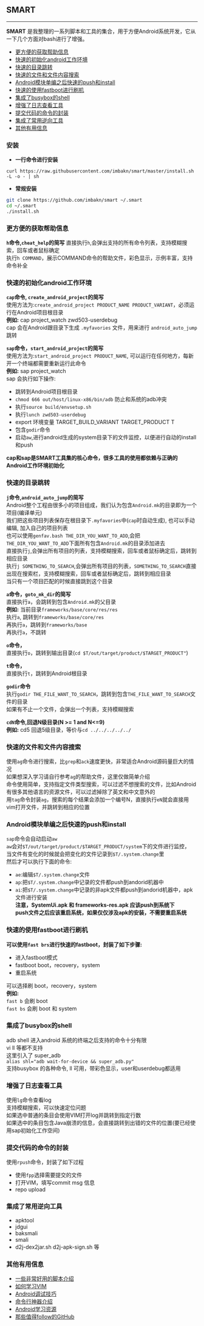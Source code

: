 ## SMART

-----

**SMART** 是我整理的一系列脚本和工具的集合，用于方便Android系统开发，它从一下几个方面对bash进行了增强。

- [更方便的获取帮助信息](#更方便的获取帮助信息)
- [快速的初始化android工作环境](#快速的初始化android工作环境)
- [快速的目录跳转](#快速的目录跳转)
- [快速的文件和文件内容搜索](#快速的文件和文件内容搜索)
- [Android模块单编之后快速的push和install](#android模块单编之后快速的push和install)
- [快速的使用fastboot进行刷机](#快速的使用fastboot进行刷机)
- [集成了busybox的shell](#集成了busybox的shell)
- [增强了日志查看工具](#增强了日志查看工具)
- [提交代码的命令的封装](#提交代码的命令的封装)
- [集成了常用逆向工具](#集成了常用逆向工具)
- [其他有用信息](#其他有用信息)


### 安装

- **一行命令进行安装**

`curl https://raw.githubusercontent.com/imbakn/smart/master/install.sh -L -o - | sh`

- **常规安装**

```bash
git clone https://github.com/imbakn/smart ~/.smart
cd ~/.smart
./install.sh
```



### 更方便的获取帮助信息
**`h`命令,`cheat_help`的简写**
直接执行`h`,会弹出支持的所有命令列表，支持模糊搜索，回车或者鼠标确定  
执行`h COMMAND`，展示COMMAND命令的帮助文件，彩色显示，示例丰富，支持命令补全  

### 快速的初始化android工作环境
**`cap`命令, `create_android_project`的简写**  
使用方法为:`create_android_project PRODUCT_NAME PRODUCT_VARIANT`，必须运行在Android项目根目录  
**例如:** cap project_watch zwd503-userdebug  
cap 会在Android跟目录下生成 `.myfavories` 文件，用来进行 `android_auto_jump` 跳转  

**`sap`命令，`start_android_project`的简写**  
使用方法为:`start_android_project PRODUCT_NAME`, 可以运行在任何地方，每新开一个终端都需要重新运行此命令  
**例如:** sap project_watch  
sap 会执行如下操作:  
- 跳转到Android项目根目录
- `chmod 666 out/host/linux-x86/bin/adb` 防止和系统的adb冲突
- 执行`source build/envsetup.sh`
- 执行`lunch zwd503-userdebug`
- export 环境变量 TARGET_BUILD_VARIANT TARGET_PRODUCT T
- 包含`godir`命令
- 启动`aw`,进行android生成的system目录下的文件监控，以便进行自动的install和push

**cap和sap是SMART工具集的核心命令，很多工具的使用都依赖与正确的Android工作环境初始化**


### 快速的目录跳转
**`j`命令,`android_auto_jump`的简写**  
Android整个工程由很多小的项目组成，我们认为包含`Android.mk`的目录即为一个项目(编译单元)  
我们把这些项目列表保存在根目录下`.myfavories`中(`cap`时自动生成), 也可以手动编辑, 加入自己的项目列表  
也可以使用`genfav.bash THE_DIR_YOU_WANT_TO_ADD`,会把`THE_DIR_YOU_WANT_TO_ADD`下面所有包含`Android.mk`的目录添加进去  
直接执行`j`,会弹出所有项目的列表，支持模糊搜索，回车或者鼠标确定后，跳转到相应目录  
执行`j SOMETHING_TO_SEARCH`,会弹出所有项目的列表，`SOMETHING_TO_SEARCH`直接出现在搜索栏，支持模糊搜索，回车或者鼠标确定后，跳转到相应目录  
当只有一个项目匹配的时候直接跳到这个目录  

**`a`命令，`goto_mk_dir`的简写**  
直接执行`a`，会跳转到包含`Android.mk`的父目录  
**例如:** 当前目录`frameworks/base/core/res/res`  
执行`a`, 跳转到`frameworks/base/core/res`  
再执行`a`，跳转到`frameworks/base`  
再执行`a`，不跳转  

**`o`命令，**  
直接执行`o`，跳转到输出目录(`cd $T/out/target/product/$TARGET_PRODUCT"`)  

**`t`命令，**  
直接执行`t`，跳转到Android根目录  

**`godir`命令**  
执行`godir THE_FILE_WANT_TO_SEARCH`，跳转到包含`THE_FILE_WANT_TO_SEARCH`文件的目录  
如果有不止一个文件，会弹出一个列表，支持模糊搜索  

**`cdN`命令,回退N级目录(N >= 1 and N<=9)**  
**例如:** cd5 回退5级目录，等价与`cd ../../../../../`  

### 快速的文件和文件内容搜索
使用`ag`命令进行搜索，比`grep`和`ack`速度更快，非常适合Android源码量巨大的情况  
如果想深入学习请自行参考`ag`的帮助文件，这里仅做简单介绍  
命令使用简单，支持指定文件类型搜索，可以过滤不想搜索的文件，比如Android有很多其他语言的资源文件，可以过滤掉除了英文和中文意外的  
用`tag`命令封装`ag`，搜索的每个结果会添加一个编号N，直接执行`eN`就会直接用vim打开文件，并跳转到相应的位置  

### Android模块单编之后快速的push和install
`sap`命令会自动启动`aw`  
`aw`会对`$T/out/target/product/$TARGET_PRODUCT/system`下的文件进行监控，  
当文件有变化的时候就会把变化的文件记录到`$T/.system.change`里  
然后才可以执行下面的命令:  
- `ae`:编辑`$T/.system.change`文件  
- `ap`:把`$T/.system.change`中记录的文件都push到andorid机器中  
- `ai`:把`$T/.system.change`中记录的非apk文件都push到andorid机器中，apk文件进行安装  
**注意，SystemUi.apk 和 frameworks-res.apk 应该push到系统下**  
**push文件之后应该重启系统，如果仅仅涉及apk的安装，不需要重启系统**   

### 快速的使用fastboot进行刷机
**可以使用`fast brs`进行快速的fastboot，封装了如下步骤:**
- 进入fastboot模式
- fastboot boot，recovery，system
- 重启系统

可以选择刷 boot，recovery，system  
**例如:**  
`fast b`  会刷 boot  
`fast bs` 会刷 boot 和 system  


### 集成了busybox的shell
adb shell 进入android 系统的终端之后支持的命令十分有限  
vi ll 等都不支持  
这里引入了 super_adb  
`alias shl="adb wait-for-device && super_adb.py"`  
支持busybox 的各种命令, ll 可用，带彩色显示，user和userdebug都适用  


### 增强了日志查看工具
使用`lg`命令查看log  
支持模糊搜索，可以快速定位问题  
如果选中普通的条目会使用VIM打开log并跳转到指定行数  
如果选中的条目包含Java崩溃的信息，会直接跳转到出错的文件的位置(要已经使用sap初始化工作空间)  

### 提交代码的命令的封装
使用`rpush`命令，封装了如下过程  
- 使用`fpp`选择需要提交的文件
- 打开VIM，填写commit msg 信息
- repo upload


### 集成了常用逆向工具
- apktool
- jdgui
- baksmali
- smali
- d2j-dex2jar.sh d2j-apk-sign.sh 等

### 其他有用信息

- [一些非常好用的脚本介绍]()
- [如何学习VIM]()
- [Android调试技巧]()
- [命令行神器介绍]()
- [Android学习资源]()
- [那些值得follow的GitHub]()


